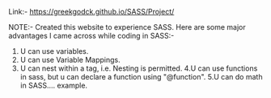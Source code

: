 Link:- https://greekgodck.github.io/SASS/Project/

NOTE:- Created this website to experience SASS. 
Here are some major advantages I came across while coding in SASS:-
  1. U can use variables.
  2. U can use Variable Mappings.
  3. U can nest within a tag, i.e. Nesting is permitted.
  4.U can use functions in sass, but u can declare a function using "@function".
  5.U can do math in SASS.... example.
  
